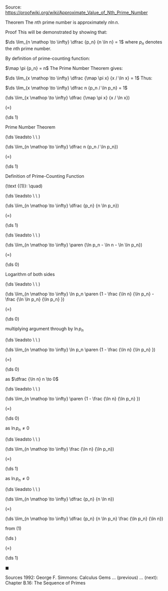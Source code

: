 # 

Source: https://proofwiki.org/wiki/Approximate_Value_of_Nth_Prime_Number

Theorem
The $n$th prime number is approximately $n \ln n$.


Proof
This will be demonstrated by showing that:

$\ds \lim_{n \mathop \to \infty} \dfrac {p_n} {n \ln n} = 1$
where $p_n$ denotes the $n$th prime number.

By definition of prime-counting function:

$\map \pi {p_n} = n$
The Prime Number Theorem gives:

$\ds \lim_{x \mathop \to \infty} \dfrac {\map \pi x} {x / \ln x} = 1$
Thus:

$\ds \lim_{x \mathop \to \infty} \dfrac n {p_n / \ln p_n} = 1$













\(\ds \lim_{x \mathop \to \infty} \dfrac {\map \pi x} {x / \ln x}\)

\(=\)







\(\ds 1\)





Prime Number Theorem








\(\ds \leadsto \ \ \)





\(\ds \lim_{n \mathop \to \infty} \dfrac n {p_n / \ln p_n}\)

\(=\)







\(\ds 1\)





Definition of Prime-Counting Function




\(\text {(1)}: \quad\)



\(\ds \leadsto \ \ \)





\(\ds \lim_{n \mathop \to \infty} \dfrac {p_n} {n \ln p_n}\)

\(=\)







\(\ds 1\)














\(\ds \leadsto \ \ \)





\(\ds \lim_{n \mathop \to \infty} \paren {\ln p_n - \ln n - \ln \ln p_n}\)

\(=\)







\(\ds 0\)





Logarithm of both sides








\(\ds \leadsto \ \ \)





\(\ds \lim_{n \mathop \to \infty} \ln p_n \paren {1 - \frac {\ln n} {\ln p_n} - \frac {\ln \ln p_n} {\ln p_n} }\)

\(=\)







\(\ds 0\)





multiplying argument through by $\ln p_n$








\(\ds \leadsto \ \ \)





\(\ds \lim_{n \mathop \to \infty} \ln p_n \paren {1 - \frac {\ln n} {\ln p_n} }\)

\(=\)







\(\ds 0\)





as $\dfrac {\ln n} n \to 0$








\(\ds \leadsto \ \ \)





\(\ds \lim_{n \mathop \to \infty} \paren {1 - \frac {\ln n} {\ln p_n} }\)

\(=\)







\(\ds 0\)





as $\ln p_n \ne 0$








\(\ds \leadsto \ \ \)





\(\ds \lim_{n \mathop \to \infty} \frac {\ln n} {\ln p_n}\)

\(=\)







\(\ds 1\)





as $\ln p_n \ne 0$








\(\ds \leadsto \ \ \)





\(\ds \lim_{n \mathop \to \infty} \dfrac {p_n} {n \ln n}\)

\(=\)







\(\ds \lim_{n \mathop \to \infty} \dfrac {p_n} {n \ln p_n} \frac {\ln p_n} {\ln n}\)





from $(1)$














\(\ds \)

\(=\)







\(\ds 1\)









$\blacksquare$


Sources
1992: George F. Simmons: Calculus Gems ... (previous) ... (next): Chapter $\text {B}.16$: The Sequence of Primes




